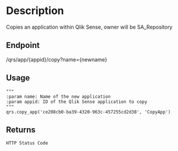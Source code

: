 # Description
Copies an application within Qlik Sense, owner will be SA_Repository


## Endpoint
/qrs/app/{appid}/copy?name={newname}

## Usage
```
"""
:param name: Name of the new application
:param appid: ID of the Qlik Sense application to copy	
"""
qrs.copy_app('ce208cb0-ba39-4320-963c-457255cd2d38', 'CopyApp')
```
## Returns
```
HTTP Status Code
```
